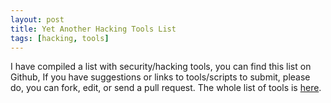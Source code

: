 ```yaml
---
layout: post
title: Yet Another Hacking Tools List
tags: [hacking, tools]
---
```


I have compiled a list with security/hacking tools, you can find this list on Github, If you have suggestions or links to tools/scripts to submit, please do, you can fork, edit, or send a pull request. The whole list of tools is [here](https://github.com/Gexos/Hacking-Tools-Repository).